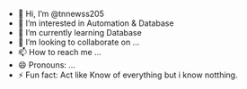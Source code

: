 - 👋 Hi, I’m @tnnewss205
- 👀 I’m interested in Automation & Database
- 🌱 I’m currently learning Database
- 💞️ I’m looking to collaborate on ...
- 📫 How to reach me ...
- 😄 Pronouns: ...
- ⚡ Fun fact: Act like Know of everything but i know notthing.

<!---
tnnewss205/tnnewss205 is a ✨ special ✨ repository because its `README.md` (this file) appears on your GitHub profile.
You can click the Preview link to take a look at your changes.
--->
